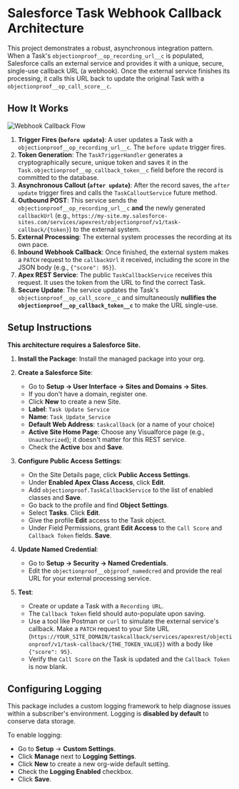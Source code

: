 # Salesforce Task Webhook Callback Architecture

This project demonstrates a robust, asynchronous integration pattern. When a Task's `objectionproof__op_recording_url__c` is populated, Salesforce calls an external service and provides it with a unique, secure, single-use callback URL (a webhook). Once the external service finishes its processing, it calls this URL back to update the original Task with a `objectionproof__op_call_score__c`.

## How It Works

![Webhook Callback Flow](https://i.imgur.com/8QG34X5.png)

1.  **Trigger Fires (`before update`)**: A user updates a Task with a `objectionproof__op_recording_url__c`. The `before update` trigger fires.
2.  **Token Generation**: The `TaskTriggerHandler` generates a cryptographically secure, unique token and saves it in the `Task.objectionproof__op_callback_token__c` field before the record is committed to the database.
3.  **Asynchronous Callout (`after update`)**: After the record saves, the `after update` trigger fires and calls the `TaskCalloutService` future method.
4.  **Outbound POST**: This service sends the `objectionproof__op_recording_url__c` **and** the newly generated `callbackUrl` (e.g., `https://my-site.my.salesforce-sites.com/services/apexrest/objectionproof/v1/task-callback/{token}`) to the external system.
5.  **External Processing**: The external system processes the recording at its own pace.
6.  **Inbound Webhook Callback**: Once finished, the external system makes a `PATCH` request to the `callbackUrl` it received, including the score in the JSON body (e.g., `{"score": 95}`).
7.  **Apex REST Service**: The public `TaskCallbackService` receives this request. It uses the token from the URL to find the correct Task.
8.  **Secure Update**: The service updates the Task's `objectionproof__op_call_score__c` and simultaneously **nullifies the `objectionproof__op_callback_token__c`** to make the URL single-use.

## Setup Instructions

**This architecture requires a Salesforce Site.**

1.  **Install the Package**: Install the managed package into your org.

2.  **Create a Salesforce Site**:
    * Go to **Setup -> User Interface -> Sites and Domains -> Sites**.
    * If you don't have a domain, register one.
    * Click **New** to create a new Site.
    * **Label**: `Task Update Service`
    * **Name**: `Task_Update_Service`
    * **Default Web Address**: `taskcallback` (or a name of your choice)
    * **Active Site Home Page**: Choose any Visualforce page (e.g., `Unauthorized`); it doesn't matter for this REST service.
    * Check the **Active** box and **Save**.

3.  **Configure Public Access Settings**:
    * On the Site Details page, click **Public Access Settings**.
    * Under **Enabled Apex Class Access**, click **Edit**.
    * Add `objectionproof.TaskCallbackService` to the list of enabled classes and **Save**.
    * Go back to the profile and find **Object Settings**.
    * Select **Tasks**. Click **Edit**.
    * Give the profile **Edit** access to the Task object.
    * Under Field Permissions, grant **Edit Access** to the `Call Score` and `Callback Token` fields. **Save**.

4.  **Update Named Credential**:
    * Go to **Setup -> Security -> Named Credentials**.
    * Edit the `objectionproof__objproof_namedcred` and provide the real URL for your external processing service.

5.  **Test**:
    * Create or update a Task with a `Recording URL`.
    * The `Callback Token` field should auto-populate upon saving.
    * Use a tool like Postman or `curl` to simulate the external service's callback. Make a `PATCH` request to your Site URL (`https://YOUR_SITE_DOMAIN/taskcallback/services/apexrest/objectionproof/v1/task-callback/{THE_TOKEN_VALUE}`) with a body like `{"score": 95}`.
    * Verify the `Call Score` on the Task is updated and the `Callback Token` is now blank.

## Configuring Logging

This package includes a custom logging framework to help diagnose issues within a subscriber's environment. Logging is **disabled by default** to conserve data storage.

To enable logging:

* Go to **Setup** -> **Custom Settings**.
* Click **Manage** next to **Logging Settings**.
* Click **New** to create a new org-wide default setting.
* Check the **Logging Enabled** checkbox.
* Click **Save**.
